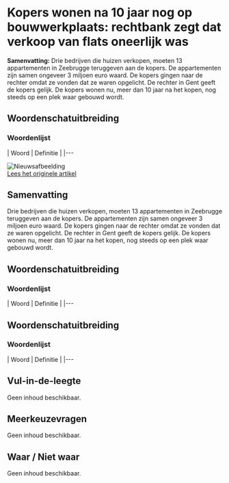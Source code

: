 # Kopers wonen na 10 jaar nog op bouwwerkplaats: rechtbank zegt dat verkoop van flats oneerlijk was

**Samenvatting:** Drie bedrijven die huizen verkopen, moeten 13 appartementen in Zeebrugge teruggeven aan de kopers. De appartementen zijn samen ongeveer 3 miljoen euro waard. De kopers gingen naar de rechter omdat ze vonden dat ze waren opgelicht. De rechter in Gent geeft de kopers gelijk. De kopers wonen nu, meer dan 10 jaar na het kopen, nog steeds op een plek waar gebouwd wordt.

## Woordenschatuitbreiding

### Woordenlijst
| Woord | Definitie |
|---

![Nieuwsafbeelding](https://prod-img.standaard.be/public/nieuws/te4w2p-file82nsc7re57o13v3k28s6.jpg/alternates/BASE_SIXTEEN_NINE/file82nsc7re57o13v3k28s6.jpg)  
[Lees het originele artikel](https://www.standaard.be/binnenland/de-kopers-leven-meer-dan-tien-jaar-na-aankoop-nog-steeds-op-een-bouwwerf-verkoop-van-dertien-flats-door-hof-van-beroep-nietig-verklaard-wegens-bedrog/95078089.html)

## Samenvatting
Drie bedrijven die huizen verkopen, moeten 13 appartementen in Zeebrugge teruggeven aan de kopers. De appartementen zijn samen ongeveer 3 miljoen euro waard. De kopers gingen naar de rechter omdat ze vonden dat ze waren opgelicht. De rechter in Gent geeft de kopers gelijk. De kopers wonen nu, meer dan 10 jaar na het kopen, nog steeds op een plek waar gebouwd wordt.

## Woordenschatuitbreiding

### Woordenlijst
| Woord | Definitie |
|---

## Woordenschatuitbreiding
### Woordenlijst
| Woord | Definitie |
|---

## Vul-in-de-leegte
Geen inhoud beschikbaar.

## Meerkeuzevragen
Geen inhoud beschikbaar.

## Waar / Niet waar
Geen inhoud beschikbaar.
